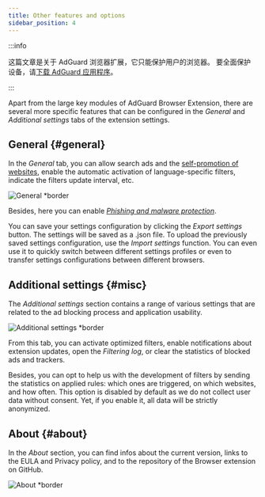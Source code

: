 ```yaml
---
title: Other features and options
sidebar_position: 4
---
```


:::info

这篇文章是关于 AdGuard 浏览器扩展，它只能保护用户的浏览器。 要全面保护设备，请[下载 AdGuard 应用程序](https://agrd.io/download-kb-adblock)。

:::

Apart from the large key modules of AdGuard Browser Extension, there are several more specific features that can be configured in the _General_ and _Additional settings_ tabs of the extension settings.

## General {#general}

In the _General_ tab, you can allow search ads and the [self-promotion of websites](/general/ad-filtering/search-ads), enable the automatic activation of language-specific filters, indicate the filters update interval, etc.

![General \*border](https://cdn.adtidy.org/content/Kb/ad_blocker/browser_extension/ad_blocker_browser_extension_general.png)

Besides, here you can enable [_Phishing and malware protection_](/general/browsing-security).

You can save your settings configuration by clicking the _Export settings_ button. The settings will be saved as a .json file. To upload the previously saved settings configuration, use the _Import settings_ function. You can even use it to quickly switch between different settings profiles or even to transfer settings configurations between different browsers.

## Additional settings {#misc}

The _Additional settings_ section contains a range of various settings that are related to the ad blocking process and application usability.

![Additional settings \*border](https://cdn.adtidy.org/content/Kb/ad_blocker/browser_extension/ad_blocker_browser_extension_additional_settings.png)

From this tab, you can activate optimized filters, enable notifications about extension updates, open the _Filtering log_, or clear the statistics of blocked ads and trackers.

Besides, you can opt to help us with the development of filters by sending the statistics on applied rules: which ones are triggered, on which websites, and how often. This option is disabled by default as we do not collect user data without consent. Yet, if you enable it, all data will be strictly anonymized.

## About {#about}

In the _About_ section, you can find infos about the current version, links to the EULA and Privacy policy, and to the repository of the Browser extension on GitHub.

![About \*border](https://cdn.adtidy.org/content/Kb/ad_blocker/browser_extension/ad_blocker_browser_extension_about.png)
